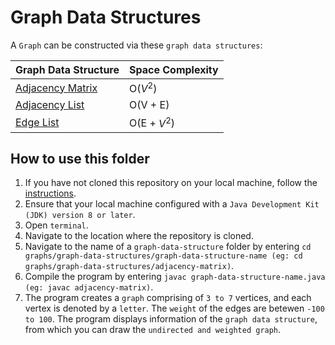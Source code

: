 # Graph Data Structures 

A `Graph` can be constructed via these `graph data structures`:

Graph Data Structure                                                                                            | Space Complexity
----------------------------------------------------------------------------------------------------------------|--------------------
[Adjacency Matrix](https://github.com/shumarb/learning/tree/main/graphs/graph-data-structures/adjacency-matrix) | O($V^2$)
[Adjacency List](https://github.com/shumarb/learning/tree/main/graphs/graph-data-structures/adjacency-list)     | O(V + E)
[Edge List](https://github.com/shumarb/learning/tree/main/graphs/graph-data-structures/edge-list)               | O(E + $V^2$)

## How to use this folder
1. If you have not cloned this repository on your local machine, follow the [instructions](https://github.com/shumarb/learning#how-to-use-this-repository).
2. Ensure that your local machine configured with a `Java Development Kit (JDK) version 8 or later`.
3. Open `terminal`.
4. Navigate to the location where the repository is cloned.
5. Navigate to the name of a `graph-data-structure` folder by entering `cd graphs/graph-data-structures/graph-data-structure-name (eg: cd graphs/graph-data-structures/adjacency-matrix)`.
6. Compile the program by entering `javac graph-data-structure-name.java (eg: javac adjacency-matrix)`.
8.  The program creates a `graph` comprising of `3 to 7` vertices, and each vertex is denoted by a `letter`. The `weight` of the edges are betewen `-100 to 100`. The program displays information of the `graph data structure`, from which you can draw the `undirected and weighted graph`.
